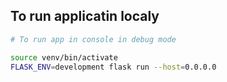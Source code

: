 ## To run applicatin localy 

```bash
# To run app in console in debug mode

source venv/bin/activate
FLASK_ENV=development flask run --host=0.0.0.0
```
